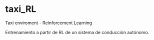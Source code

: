 # taxi_RL
Taxi enviroment - Reinforcement Learning

Entrenamiento a partir de RL de un sistema de conducción autónomo.
